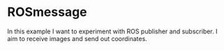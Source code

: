 # ROSmessage

In this example I want to experiment with ROS publisher and subscriber. I aim to receive images and send out coordinates.
